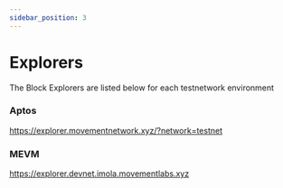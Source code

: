 ```yaml
---
sidebar_position: 3
---
```


# Explorers

The Block Explorers are listed below for each testnetwork environment


### Aptos  

https://explorer.movementnetwork.xyz/?network=testnet



### MEVM 

https://explorer.devnet.imola.movementlabs.xyz



